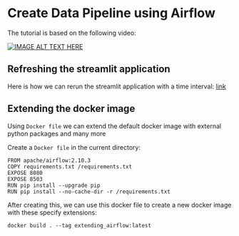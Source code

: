 # Create Data Pipeline using Airflow

The tutorial is based on the following video:

[![IMAGE ALT TEXT HERE](https://img.youtube.com/vi/q8q3OFFfY6c/0.jpg)](https://www.youtube.com/watch?v=q8q3OFFfY6c)

## Refreshing the streamlit application

Here is how we can rerun the streamlit application with a time interval: [link](https://discuss.streamlit.io/t/st-memization-memo-ttl-question/28655/2?u=kavyajeetbora)

## Extending the docker image

Using `Docker file` we can extend the default docker image with external python packages and many more

Create a `Docker file` in the current directory:

```
FROM apache/airflow:2.10.3
COPY requirements.txt /requirements.txt
EXPOSE 8080
EXPOSE 8503
RUN pip install --upgrade pip
RUN pip install --no-cache-dir -r /requirements.txt
```

After creating this, we can use this docker file to create a new docker image with these specify extensions:

```
docker build . --tag extending_airflow:latest
```
